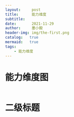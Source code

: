 ```yaml
---
layout:     post
title:      能力维度
subtitle:   
date:       2021-11-29
author:     墨小毅
header-img: img/the-first.png
catalog:   true
mermaid:   true
tags:
    - 能力维度
---
```

# 能力维度图
```mermaid

```

# 二级标题

